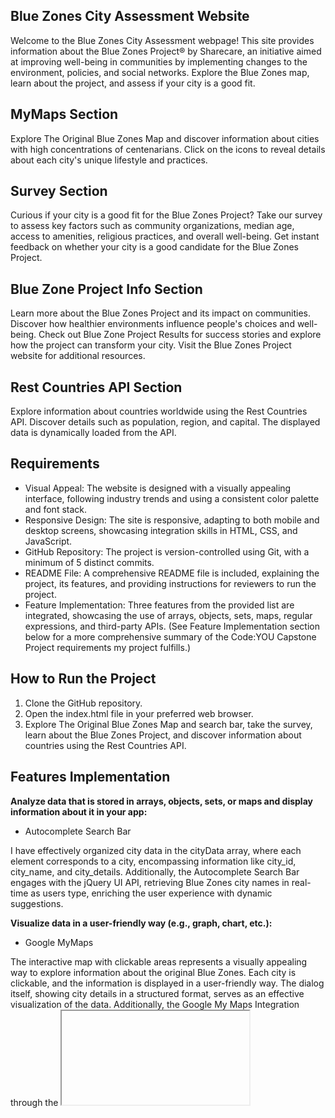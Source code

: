 
## Blue Zones City Assessment Website

Welcome to the Blue Zones City Assessment webpage! This site provides information about the Blue Zones Project® by Sharecare, an initiative aimed at improving well-being in communities by implementing changes to the environment, policies, and social networks. Explore the Blue Zones map, learn about the project, and assess if your city is a good fit.

## MyMaps Section
Explore The Original Blue Zones Map and discover information about cities with high concentrations of centenarians. Click on the icons to reveal details about each city's unique lifestyle and practices.
## Survey Section
Curious if your city is a good fit for the Blue Zones Project? Take our survey to assess key factors such as community organizations, median age, access to amenities, religious practices, and overall well-being. Get instant feedback on whether your city is a good candidate for the Blue Zones Project.
## Blue Zone Project Info Section
Learn more about the Blue Zones Project and its impact on communities. Discover how healthier environments influence people's choices and well-being. Check out Blue Zone Project Results for success stories and explore how the project can transform your city. Visit the Blue Zones Project website for additional resources.
## Rest Countries API Section
Explore information about countries worldwide using the Rest Countries API. Discover details such as population, region, and capital. The displayed data is dynamically loaded from the API.

## Requirements
- Visual Appeal: The website is designed with a visually appealing interface, following industry trends and using a consistent color palette and font stack.
- Responsive Design: The site is responsive, adapting to both mobile and desktop screens, showcasing integration skills in HTML, CSS, and JavaScript.
- GitHub Repository: The project is version-controlled using Git, with a minimum of 5 distinct commits.
- README File: A comprehensive README file is included, explaining the project, its features, and providing instructions for reviewers to run the project.
- Feature Implementation: Three features from the provided list are integrated, showcasing the use of arrays, objects, sets, maps, regular expressions, and third-party APIs. (See Feature Implementation section below for a more comprehensive summary of the Code:YOU Capstone Project requirements my project fulfills.)

## How to Run the Project
1. Clone the GitHub repository.
2. Open the index.html file in your preferred web browser.
3. Explore The Original Blue Zones Map and search bar, take the survey, learn about the Blue Zones Project, and discover information about countries using the Rest Countries API.

## Features Implementation
**Analyze data that is stored in arrays, objects, sets, or maps and display information about it in your app:** 

- Autocomplete Search Bar

I have effectively organized city data in the cityData array, where each element corresponds to a city, encompassing information like city_id, city_name, and city_details. Additionally, the Autocomplete Search Bar engages with the jQuery UI API, retrieving Blue Zones city names in real-time as users type, enriching the user experience with dynamic suggestions. 

**Visualize data in a user-friendly way (e.g., graph, chart, etc.):**

- Google MyMaps

The interactive map with clickable areas represents a visually appealing way to explore information about the original Blue Zones. Each city is clickable, and the information is displayed in a user-friendly way. The dialog itself, showing city details in a structured format, serves as an effective visualization of the data. Additionally, the Google My Maps Integration through the <iframe> enhances the user interface by providing an interactive map feature. This fulfills the "Visualize data in a user-friendly way" requirement, offering users an engaging and informative experience.


**Retrieve data from a third-party API and use it to display something within your app OR Create a form and store the submitted values using an external API (e.g., a contact form, survey, etc.):**

- Rest Countries API

I successfully integrated data from the Rest Countries API by using the fetch function to obtain information about various countries.
The retrieved data is then used to dynamically generate content for each country, displaying flags, population, region, and capital. This showcases the integration of external API data into my application, enriching it with real-world information.

**Retrieve data from a third-party API and use it to display something within your app:**
  
The Autocomplete Search Bar interacts with the third-party API provided by jQuery UI for autocomplete functionality. It retrieves data (Blue Zones city names) from this API and uses it to display suggestions within my app as users type. This enhances the user experience by providing real-time suggestions based on the available Original Blue Zones cities.
